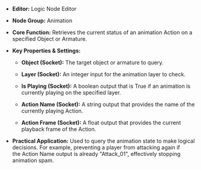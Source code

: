 - **Editor:** Logic Node Editor
    
- **Node Group:** Animation
    
- **Core Function:** Retrieves the current status of an animation Action on a specified Object or Armature.
    
- **Key Properties & Settings:**
    
    - **Object (Socket):** The target object or armature to query.
        
    - **Layer (Socket):** An integer input for the animation layer to check.
        
    - **Is Playing (Socket):** A boolean output that is True if an animation is currently playing on the specified layer.
        
    - **Action Name (Socket):** A string output that provides the name of the currently playing Action.
        
    - **Action Frame (Socket):** A float output that provides the current playback frame of the Action.
        
- **Practical Application:** Used to query the animation state to make logical decisions. For example, preventing a player from attacking again if the Action Name output is already "Attack_01", effectively stopping animation spam.